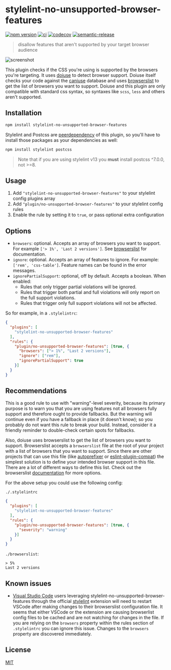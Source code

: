 # stylelint-no-unsupported-browser-features

[![npm version](https://badgen.net/npm/v/stylelint-no-unsupported-browser-features)](https://www.npmjs.com/package/stylelint-no-unsupported-browser-features)
[![ci](https://github.com/ismay/stylelint-no-unsupported-browser-features/workflows/node/badge.svg)](https://github.com/ismay/stylelint-no-unsupported-browser-features/actions)
[![codecov](https://codecov.io/gh/ismay/stylelint-no-unsupported-browser-features/branch/master/graph/badge.svg?token=oFkzh0LZme)](https://codecov.io/gh/ismay/stylelint-no-unsupported-browser-features)
[![semantic-release](https://img.shields.io/badge/%20%20%F0%9F%93%A6%F0%9F%9A%80-semantic--release-e10079.svg)](https://github.com/semantic-release/semantic-release)

> disallow features that aren't supported by your target browser audience

![screenshot](https://i.imgur.com/YVrqG6P.png)

This plugin checks if the CSS you're using is supported by the browsers you're targeting. It uses [doiuse](https://github.com/anandthakker/doiuse) to detect browser support. Doiuse itself checks your code against the [caniuse](http://caniuse.com/) database and uses [browserslist](https://github.com/ai/browserslist) to get the list of browsers you want to support. Doiuse and this plugin are only compatible with standard css syntax, so syntaxes like `scss`, `less` and others aren't supported.

## Installation

```sh
npm install stylelint-no-unsupported-browser-features
```

Stylelint and Postcss are [peerdependency](https://nodejs.org/en/blog/npm/peer-dependencies/) of this plugin, so you'll have to install those packages as your dependencies as well:

```sh
npm install stylelint postcss
```

> Note that if you are using stylelint v13 you **must** install postcss ^7.0.0, not >=8.

## Usage

1. Add `"stylelint-no-unsupported-browser-features"` to your stylelint config plugins array
2. Add `"plugin/no-unsupported-browser-features"` to your stylelint config rules
3. Enable the rule by setting it to `true`, or pass optional extra configuration

## Options

* `browsers`: optional. Accepts an array of browsers you want to support. For example `['> 1%', 'Last 2 versions']`. See [browserslist](https://github.com/ai/browserslist) for documentation.
* `ignore`: optional. Accepts an array of features to ignore. For example: `['rem', 'css-table']`. Feature names can be found in the error messages.
* `ignorePartialSupport`: optional, off by default. Accepts a boolean. When enabled:
  * Rules that only trigger partial violations will be ignored.
  * Rules that trigger both partial and full violations will only report on the full support violations.
  * Rules that trigger only full support violations will not be affected.

So for example, in a `.stylelintrc`:

```json
{
  "plugins": [
    "stylelint-no-unsupported-browser-features"
  ],
  "rules": {
    "plugin/no-unsupported-browser-features": [true, {
      "browsers": ["> 1%", "Last 2 versions"],
      "ignore": ["rem"],
      "ignorePartialSupport": true
    }]
  }
}
```

## Recommendations

This is a good rule to use with "warning"-level severity, because its primary purpose is to warn you that you are using features not all browsers fully support and therefore ought to provide fallbacks. But the warning will continue even if you have a fallback in place (it doesn't know); so you probably do not want this rule to break your build. Instead, consider it a friendly reminder to double-check certain spots for fallbacks.

Also, doiuse uses browserslist to get the list of browsers you want to support. Browserslist accepts a `browserslist` file at the root of your project with a list of browsers that you want to support. Since there are other projects that can use this file (like [autoprefixer](https://github.com/postcss/autoprefixer) or [eslint-plugin-compat](https://github.com/amilajack/eslint-plugin-compat)) the simplest solution is to define your intended browser support in this file. There are a lot of different ways to define this list. Check out the browserslist [documentation](https://github.com/browserslist/browserslist#config-file) for more options.

For the above setup you could use the following config:

`./.stylelintrc`

```json
{
  "plugins": [
    "stylelint-no-unsupported-browser-features"
  ],
  "rules": {
    "plugin/no-unsupported-browser-features": [true, {
      "severity": "warning"
    }]
  }
}
```

`./browserslist`:

```text
> 5%
Last 2 versions
```

## Known issues

* [Visual Studio Code](https://code.visualstudio.com) users leveraging stylelint-no-unsupported-browser-features through the official [stylelint](https://marketplace.visualstudio.com/items?itemName=stylelint.vscode-stylelint) extension will need to restart VSCode after making changes to their browserslist configuration file. It seems that either VSCode or the extension are causing browserlist config files to be cached and are not watching for changes in the file. If you are relying on the `browsers` property within the rules section of `.stylelintrc` you can ignore this issue. Changes to the `browsers` property are discovered immediately.

## License

[MIT](http://ismay.mit-license.org/)
